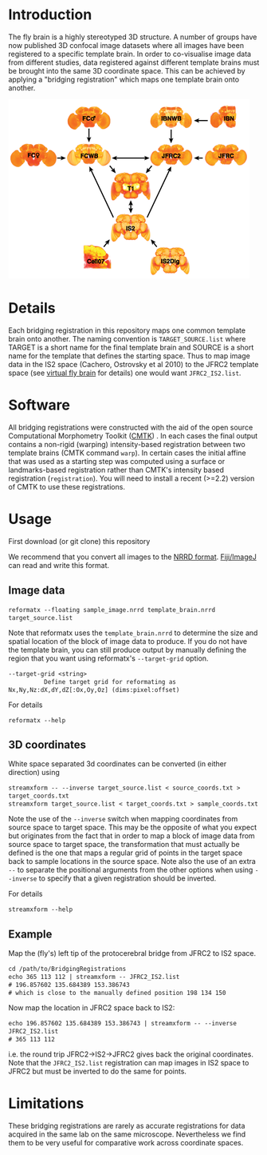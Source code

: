 Introduction
============
The fly brain is a highly stereotyped 3D structure.  A number of groups have now published 3D confocal image datasets where all images have been registered to a specific template brain. In order to co-visualise image data from different studies, data registered against different template brains must be brought into the same 3D coordinate space. This can be achieved by applying a "bridging registration" which maps one template brain onto another.

![bridgingregistrations](doc/brains_and_bridges_lowres.png)

Details
=======
Each bridging registration in this repository maps one common template brain onto another. The naming convention is `TARGET_SOURCE.list` where TARGET is a short name for the final template brain and SOURCE is a short name for the template that defines the starting space. Thus to map image data in the IS2 space (Cachero, Ostrovsky et al 2010) to the JFRC2 template space (see [virtual fly brain](http://www.virtualflybrain.org) for details) one would want `JFRC2_IS2.list`. 

Software
========
All bridging registrations were constructed with the aid of the open source Computational Morphometry Toolkit ([CMTK](http://www.nitrc.org/projects/cmtk/)) . In each cases the final output contains a non-rigid (warping) intensity-based registration between two template brains (CMTK command `warp`). In certain cases the initial affine that was used as a starting step was computed using a surface or landmarks-based registration rather than CMTK's intensity based registration (`registration`).  You will need to install a recent (>=2.2) version of CMTK to use these registrations.

Usage
=====

First download (or git clone) this repository

We recommend that you convert all images to the [NRRD format](http://teem.sourceforge.net/nrrd/). [Fiji/ImageJ](http://fiji.sc) can read and write this format.

Image data
----------

    reformatx --floating sample_image.nrrd template_brain.nrrd target_source.list

Note that reformatx uses the `template_brain.nrrd` to determine the size and spatial location of the block of image data to produce. If you do not have the template brain, you can still produce output by manually defining the region that you want using reformatx's `--target-grid` option. 

    --target-grid <string>
              Define target grid for reformating as Nx,Ny,Nz:dX,dY,dZ[:Ox,Oy,Oz] (dims:pixel:offset)

For details

    reformatx --help

3D coordinates
--------------

White space separated 3d coordinates can be converted (in either direction) using 

    streamxform -- --inverse target_source.list < source_coords.txt > target_coords.txt
    streamxform target_source.list < target_coords.txt > sample_coords.txt

Note the use of the `--inverse` switch when mapping coordinates from source space to target space. This may be the opposite of what you expect but originates from the fact that in order to map a block of image data from source space to target space, the transformation that must actually be defined is the one that maps a regular grid of points in the target space back to sample locations in the source space. Note also the use of an extra `--` to separate the positional arguments from the other options when using `--inverse` to specify that a given registration should be inverted.

For details

    streamxform --help

Example
-------
Map the (fly's) left tip of the protocerebral bridge from JFRC2 to IS2 space.

    cd /path/to/BridgingRegistrations
    echo 365 113 112 | streamxform -- JFRC2_IS2.list
    # 196.857602 135.684389 153.386743 
    # which is close to the manually defined position 198 134 150

Now map the location in JFRC2 space back to IS2:

    echo 196.857602 135.684389 153.386743 | streamxform -- --inverse JFRC2_IS2.list
    # 365 113 112

i.e. the round trip JFRC2->IS2->JFRC2 gives back the original coordinates. Note that the `JFRC2_IS2.list` registration can map images in IS2 space to JFRC2 but must be inverted to do the same for points. 

Limitations
===========
These bridging registrations are rarely as accurate registrations for data acquired in the same lab on the same microscope. Nevertheless we find them to be very useful for comparative work across coordinate spaces.
